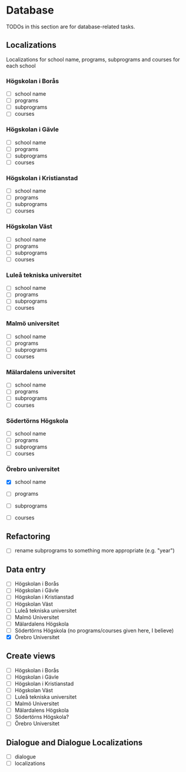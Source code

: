 # Database
TODOs in this section are for database-related tasks.

## Localizations
Localizations for school name, programs, subprograms and courses for each school

### Högskolan i Borås
- [ ] school name
- [ ] programs
- [ ] subprograms
- [ ] courses

### Högskolan i Gävle
- [ ] school name
- [ ] programs
- [ ] subprograms
- [ ] courses

### Högskolan i Kristianstad
- [ ] school name
- [ ] programs
- [ ] subprograms
- [ ] courses

### Högskolan Väst
- [ ] school name
- [ ] programs
- [ ] subprograms
- [ ] courses

### Luleå tekniska universitet
- [ ] school name
- [ ] programs
- [ ] subprograms
- [ ] courses

### Malmö universitet
- [ ] school name
- [ ] programs
- [ ] subprograms
- [ ] courses

### Mälardalens universitet
- [ ] school name
- [ ] programs
- [ ] subprograms
- [ ] courses

### Södertörns Högskola
- [ ] school name
- [ ] programs
- [ ] subprograms
- [ ] courses

### Örebro universitet
- [X] school name
- [ ] programs
- [ ] subprograms
- [ ] courses



## Refactoring
- [ ] rename subprograms to something more appropriate (e.g. "year")

## Data entry
- [ ] Högskolan i Borås
- [ ] Högskolan i Gävle
- [ ] Högskolan i Kristianstad
- [ ] Högskolan Väst
- [ ] Luleå tekniska universitet
- [ ] Malmö Universitet
- [ ] Mälardalens Högskola
- [ ] Södertörns Högskola (no programs/courses given here, I believe)
- [X] Örebro Universitet

## Create views
- [ ] Högskolan i Borås
- [ ] Högskolan i Gävle
- [ ] Högskolan i Kristianstad
- [ ] Högskolan Väst
- [ ] Luleå tekniska universitet
- [ ] Malmö Universitet
- [ ] Mälardalens Högskola
- [ ] Södertörns Högskola?
- [ ] Örebro Universitet

## Dialogue and Dialogue Localizations
- [ ] dialogue
- [ ] localizations